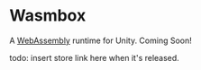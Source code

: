 # Wasmbox

A [WebAssembly](https://webassembly.org/) runtime for Unity. Coming Soon!

todo: insert store link here when it's released.